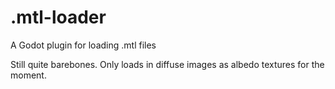 # .mtl-loader
A Godot plugin for loading .mtl files

Still quite barebones. Only loads in diffuse images as albedo textures for the moment.
